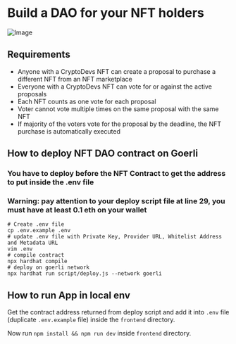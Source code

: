 # Build a DAO for your NFT holders

![Image](https://i.imgur.com/6uXR2G9.png)

## Requirements

- Anyone with a CryptoDevs NFT can create a proposal to purchase a different NFT from an NFT marketplace
- Everyone with a CryptoDevs NFT can vote for or against the active proposals
- Each NFT counts as one vote for each proposal
- Voter cannot vote multiple times on the same proposal with the same NFT
- If majority of the voters vote for the proposal by the deadline, the NFT purchase is automatically executed

## How to deploy NFT DAO contract on Goerli

### You have to deploy before the NFT Contract to get the address to put inside the .env file

### Warning: pay attention to your deploy script file at line 29, you must have at least 0.1 eth on your wallet

```batch
# Create .env file
cp .env.example .env
# update .env file with Private Key, Provider URL, Whitelist Address and Metadata URL
vim .env
# compile contract
npx hardhat compile
# deploy on goerli network
npx hardhat run script/deploy.js --network goerli
```

## How to run App in local env

Get the contract address returned from deploy script and add it into `.env` file (duplicate `.env.example` file) inside the `frontend` directory.

Now run `npm install && npm run dev` inside `frontend` directory.
